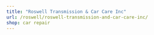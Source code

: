 ```yaml
---
title: "Roswell Transmission & Car Care Inc"
url: /roswell/roswell-transmission-and-car-care-inc/
shop: car repair
---
```

